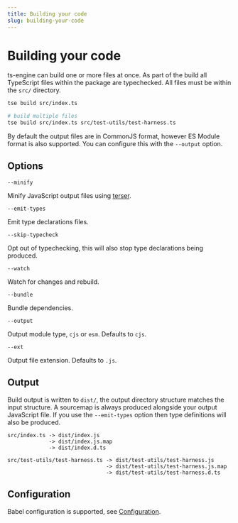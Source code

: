 ```yaml
---
title: Building your code
slug: building-your-code
---
```


# Building your code

ts-engine can build one or more files at once. As part of the build all TypeScript files within the package are typechecked. All files must be within the `src/` directory.

```sh
tse build src/index.ts

# build multiple files
tse build src/index.ts src/test-utils/test-harness.ts
```

By default the output files are in CommonJS format, however ES Module format is also supported. You can configure this with the `--output` option.

## Options

`--minify`

Minify JavaScript output files using [terser](https://github.com/terser/terser).

`--emit-types`

Emit type declarations files.

`--skip-typecheck`

Opt out of typechecking, this will also stop type declarations being produced.

`--watch`

Watch for changes and rebuild.

`--bundle`

Bundle dependencies.

`--output`

Output module type, `cjs` or `esm`. Defaults to `cjs`.

`--ext`

Output file extension. Defaults to `.js`.

## Output

Build output is written to `dist/`, the output directory structure matches the input structure. A sourcemap is always produced alongside your output JavaScript file. If you use the `--emit-types` option then type definitions will also be produced.

```
src/index.ts -> dist/index.js
             -> dist/index.js.map
             -> dist/index.d.ts

src/test-utils/test-harness.ts -> dist/test-utils/test-harness.js
                               -> dist/test-utils/test-harness.js.map
                               -> dist/test-utils/test-harness.d.ts
```

## Configuration

Babel configuration is supported, see [Configuration](/docs/configuration).

